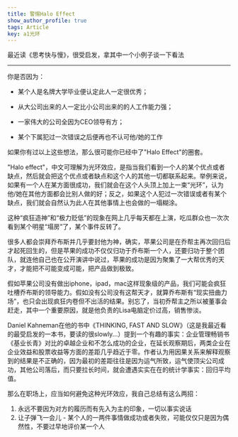 ```yaml
---
title: 警惕Halo Effect
show_author_profile: true
tags: Article
key: a1光环
---
```

最近读《思考快与慢》，很受启发，拿其中一个小例子谈一下看法
<!--more-->

--- 

你是否因为：
- 某个人是名牌大学毕业便认定此人一定很优秀；

- 从大公司出来的人一定比小公司出来的的人工作能力强；

- 一家伟大的公司全因为CEO领导有方；

- 某个下属犯过一次错误之后便再也不认可他/她的工作

如果你有过以上这些想法，那么很可能你已经中了"Halo Effect"的圈套。

"Halo effect"，中文可理解为光环效应，是指当我们看到一个人的某个优点或者缺点，然后就会把这个优点或者缺点和这个人的其他一切都联系起来。举例来说，如果有一个人在某方面很成功，我们就会在这个人头顶上加上一束“光环”，认为他/她在其他方面都会比别人做的好；反之，如果这个人犯过一次错误或者有某个缺点，我们就会自然认为此人在其他事情上也会做的一塌糊涂。

这种“疯狂造神”和“极力贬低”的现象在网上几乎每天都在上演，吃瓜群众也一次次看到某个明星“塌房”了，某个事件反转了。

很多人都会崇拜乔布斯并几乎要封他为神，确实，苹果公司是在乔帮主再次回归后才起死回生的，但是苹果的成功不仅仅归功于乔布斯一个人，还要归功于整个团队，就连他自己也在公开演讲中说过，苹果的成功是因为聚集了一大帮优秀的天才，才能把不可能变成可能，把产品做到极致。

假如苹果公司没有做出iphone，ipad，mac这样现象级的产品，我们可能会疯狂吐槽乔布斯的领导能力。假如没有公司没有这帮天才，就算乔布斯有“现实扭曲力场”，也只会出现疯狂内卷但不出活的结果。别忘了，当初乔帮主之所以被董事会赶走，其中一个重要原因，就是他负责的Lisa电脑定价过高，销售惨淡。

Daniel Kahneman在他的书中《THINKING, FAST AND SLOW》（这是我最近看的最受启发的一本书，要读的很slowly...）提到一个有趣的事实：企业管理畅销书《基业长青》对比的卓越企业和不怎么成功的企业，在延长观察期后，两类企业在企业效益和股票收益等方面的差距几乎趋近于零。作者认为用因果关系来解释观察到的结果是不正确的，因为最初的差距往往是因为运气所致，运气使顶尖公司成功，其他公司落后，而只要拉长时间，就会遭遇实实在在的统计学事实：回归平均值。

那么在职场上，应当如何避免这种光环效应，我自己总结有这么两招：
1. 永远不要因为对方的履历而有先入为主的印象，一切以事实说话
2. 让子弹飞一会儿 - 某个人的一两件事情做成功或者失败，可能仅仅只是因为偶然性，不要过早地评价某一个人
